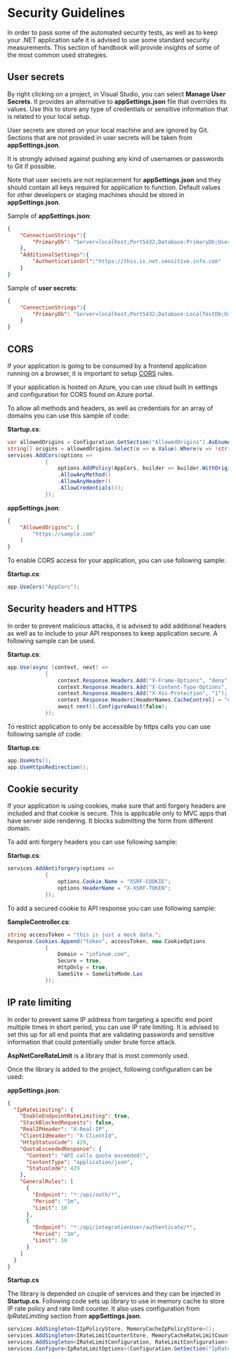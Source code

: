 # Security Guidelines

In order to pass some of the automated security tests, as well as to keep your .NET application safe it is advised to use some standard security measurements.  This section of handbook will provide insights of some of the most common used strategies.

## User secrets

By right clicking on a project, in Visual Studio, you can select **Manage User Secrets**. It provides an alternative to **appSettings.json** file that overrides its values. Use this to store any type of credentials or sensitive information that is related to your local setup.

User secrets are stored on your local machine and are ignored by Git. Sections that are not provided in user secrets will be taken from **appSettings.json**.

It is strongly advised against pushing any kind of usernames or passwords to Git if possible.

Note that user secrets are not replacement for **appSettings.json** and they should contain all keys required for application to function. Default values for other developers or staging machines should be stored in **appSettings.json**.

Sample of **appSettings.json**:

```json
{
	"ConnectionStrings":{
		"PrimaryDb": "Server=localhost;Port5432;Database:PrimaryDb;User Id=;Password=;"
	},
    "AdditionalSettings":{
        "AuthenticationUrl":"https://this.is.not.sensitive.info.com"
    }
}
```

Sample of **user secrets**:

```json
{
	"ConnectionStrings":{
		"PrimaryDb": "Server=localhost;Port5432;Database:LocalTestDb;User Id=myUsername;Password=myPassword;"
	}
}
```



## CORS

If your application is going to be consumed by a frontend application running on a browser, it is important to setup [CORS](https://www.codecademy.com/articles/what-is-cors) rules. 

If your application is hosted on Azure, you can use cloud built in settings and configuration for CORS found on Azure portal.

To allow all methods and headers, as well as credentials for an array of domains you can use this sample of code:

**Startup.cs**:

```c#
var allowedOrigins = Configuration.GetSection("AllowedOrigins").AsEnumerable();
string[] origins = allowedOrigins.Select(o => o.Value).Where(v => !string.IsNullOrEmpty(v)).ToArray();
services.AddCors(options =>
            {
                options.AddPolicy(AppCors, builder => builder.WithOrigins(origins)
                .AllowAnyMethod()
                .AllowAnyHeader()
                .AllowCredentials());
            });
```

**appSettings.json**:

```json
{
	"AllowedOrigins": [
    	"https://sample.com"
  	]
}
```

To enable CORS access for your application, you can use following sample:

**Startup.cs**:

```c#
app.UseCors("AppCors");
```



## Security headers and HTTPS

In order to prevent malicious attacks, it is advised to add additional headers as well as to include to your API responses to keep application secure. A following sample can be used.

**Startup.cs**:

```c#
app.Use(async (context, next) =>
            {
                context.Response.Headers.Add("X-Frame-Options", "deny");
                context.Response.Headers.Add("X-Content-Type-Options", "nosniff");
                context.Response.Headers.Add("X-Xss-Protection", "1");
                context.Response.Headers[HeaderNames.CacheControl] = "no-cache, no-store";
                await next().ConfigureAwait(false);
            });
```

To restrict application to only be accessible by https calls you can use following sample of code:

**Startup.cs**:

```c#
app.UseHsts();
app.UseHttpsRedirection();
```



## Cookie security

If your application is using cookies, make sure that anti forgery headers are included and that cookie is secure. This is applicable only to MVC apps that have server side rendering. It blocks submitting the form from different domain.

To add anti forgery headers you can use following sample:

**Startup.cs**:

```c#
services.AddAntiforgery(options =>
            {
                options.Cookie.Name = "XSRF-COOKIE";
                options.HeaderName = "X-XSRF-TOKEN";
            });
```

To add a secured cookie to API response you can use following sample:

**SampleController.cs**:

```c#
string accessToken = "this is just a mock data.";
Response.Cookies.Append("token", accessToken, new CookieOptions
            {
                Domain = "infinum.com",
                Secure = true,
                HttpOnly = true,
                SameSite = SameSiteMode.Lax
            });
```



## IP rate limiting

In order to prevent same IP address from targeting a specific end point multiple times in short period, you can use IP rate limiting. It is advised to set this up for all end points that are validating passwords and sensitive information that could potentially under brute force attack.

**AspNetCoreRateLimit** is a library that is most commonly used. 

Once the library is added to the project, following configuration can be used:

**appSettings.json**:

```json
{
  "IpRateLimiting": {
    "EnableEndpointRateLimiting": true,
    "StackBlockedRequests": false,
    "RealIPHeader": "X-Real-IP",
    "ClientIdHeader": "X-ClientId",
    "HttpStatusCode": 429,
    "QuotaExceededResponse": {
      "Content": "API calls quota exceeded!",
      "ContentType": "application/json",
      "StatusCode": 429
    },
    "GeneralRules": [
      {
        "Endpoint": "*:/api/auth/*",
        "Period": "1m",
        "Limit": 10
      },
      {
        "Endpoint": "*:/api/integrationUser/authenticate/*",
        "Period": "1m",
        "Limit": 10
      }
    ]
  }
}
```

**Startup.cs**

The library is depended on couple of services and they can be injected in **Startup.cs**. Following code sets up library to use in memory cache to store IP rate policy and rate limit counter. It also uses configuration from *IpRateLimiting* section from **appSettings.json**.

```c#
services.AddSingleton<IIpPolicyStore, MemoryCacheIpPolicyStore>();
services.AddSingleton<IRateLimitCounterStore, MemoryCacheRateLimitCounterStore>();
services.AddSingleton<IRateLimitConfiguration, RateLimitConfiguration>();
services.Configure<IpRateLimitOptions>(Configuration.GetSection("IpRateLimiting"));
```

